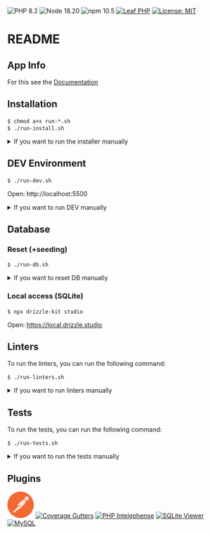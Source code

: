 ![PHP 8.2](https://img.shields.io/badge/PHP-8.2-blue)
![Node 18.20](https://img.shields.io/badge/Node-18.20-blue)
![npm 10.5](https://img.shields.io/badge/npm-10.5-blue)
[![Leaf PHP](https://img.shields.io/badge/Leaf-PHP-green)](https://leafphp.dev/)
[![License: MIT](https://img.shields.io/badge/License-MIT-orange)](https://opensource.org/licenses/MIT)

# README

## App Info

For this see the [Documentation](./DOCUMENTATION.md)

## Installation

```shell
$ chmod a+x run-*.sh
$ ./run-install.sh
```

<details>
  <summary>If you want to run the installer manually</summary>

```shell
# INSTALL COMPOSER
$ php -r "copy('https://getcomposer.org/installer', 'composer-setup.php');"
$ sudo php composer-setup.php --install-dir=/usr/local/bin --filename=composer
$ php -r "unlink('composer-setup.php');"
$ composer update
# INSTALL NPM
$ curl -o- https://raw.githubusercontent.com/nvm-sh/nvm/v0.39.7/install.sh | bash
$ nvm install 18
$ npm update
# SET-UP DATABASE
$ sudo apt install sqlite3 php8.2-sqlite3
$ composer global require leafs/cli
$ touch database/database.sqlite
$ php leaf db:migrate
$ php leaf db:seed
# SET-UP DEFAULT ENV
$ cp .env.example .env
```
</details>

## DEV Environment

```shell
$ ./run-dev.sh
```

Open: http://localhost:5500

<details>
  <summary>If you want to run DEV manually</summary>

```shell
$ composer install
$ npm install
$ npm run db:migrate
$ npm run dev
```
</details>

## Database

### Reset (+seeding)

```shell
$ ./run-db.sh
```

<details>
  <summary>If you want to reset DB manually</summary>

```shell
$ composer install
$ php leaf db:reset
$ php leaf db:migrate
$ php leaf db:seed
```
</details>

### Local access (SQLite)

```shell
$ npx drizzle-kit studio
```

Open: https://local.drizzle.studio

## Linters

To run the linters, you can run the following command:


```shell
$ ./run-linters.sh
```

<details>
  <summary>If you want to run linters manually</summary>

```shell
$ ./vendor/bin/phpcbf app/
$ ./vendor/bin/phpcs app/
$ ./vendor/bin/phpstan analyse -c phpstan.neon
$ ./vendor/bin/rector process app/
```
</details>

## Tests

To run the tests, you can run the following command:

```shell
$ ./run-tests.sh
```

<details>
  <summary>If you want to run the tests manually</summary>

```shell
$ ./vendor/bin/phpunit
```
</details>

## Plugins

<a href="./assets/postman/chrome-app/postman_extension_5_5_6_0.crx"><img src="./assets/images/plugin-postman.png" width="60" alt="Postman"></a>
<a href="https://marketplace.visualstudio.com/items?itemName=ryanluker.vscode-coverage-gutters"><img src="https://ryanluker.gallerycdn.vsassets.io/extensions/ryanluker/vscode-coverage-gutters/2.11.1/1699832082510/Microsoft.VisualStudio.Services.Icons.Default" width="60" alt="Coverage Gutters"></a>
<a href="https://marketplace.visualstudio.com/items?itemName=bmewburn.vscode-intelephense-client"><img src="https://bmewburn.gallerycdn.vsassets.io/extensions/bmewburn/vscode-intelephense-client/1.10.4/1711417500317/Microsoft.VisualStudio.Services.Icons.Default" width="60" alt="PHP Intelephense"></a>
<a href="https://marketplace.visualstudio.com/items?itemName=qwtel.sqlite-viewer"><img src="https://qwtel.gallerycdn.vsassets.io/extensions/qwtel/sqlite-viewer/0.6.0/1717998730126/Microsoft.VisualStudio.Services.Icons.Default" width="60" alt="SQLite Viewer"></a>
<a href="https://marketplace.visualstudio.com/items?itemName=cweijan.vscode-mysql-client2"><img src="https://cweijan.gallerycdn.vsassets.io/extensions/cweijan/vscode-mysql-client2/7.4.9/1718354428567/Microsoft.VisualStudio.Services.Icons.Default" width="60" alt="MySQL"></a>
